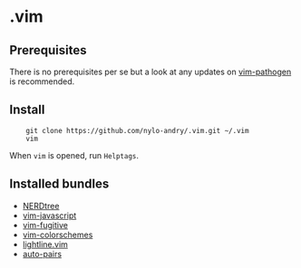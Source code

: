# .vim

## Prerequisites

There is no prerequisites per se but a look at any updates on [vim-pathogen](https://github.com/tpope/vim-pathogen) is recommended.

## Install

		git clone https://github.com/nylo-andry/.vim.git ~/.vim
		vim

When `vim` is opened, run `Helptags`.

## Installed bundles

- [NERDtree](https://github.com/scrooloose/nerdtree)
- [vim-javascript](https://github.com/pangloss/vim-javascript)
- [vim-fugitive](https://github.com/tpope/vim-fugitive)
- [vim-colorschemes](https://github.com/flazz/vim-colorschemes) 
- [lightline.vim](https://github.com/itchyny/lightline.vim)
- [auto-pairs](https://github.com/jiangmiao/auto-pairs)
